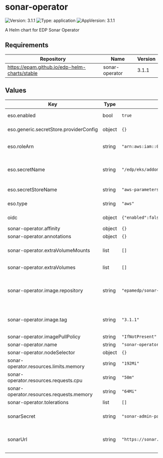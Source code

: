 # sonar-operator

![Version: 3.1.1](https://img.shields.io/badge/Version-3.1.1-informational?style=flat-square) ![Type: application](https://img.shields.io/badge/Type-application-informational?style=flat-square) ![AppVersion: 3.1.1](https://img.shields.io/badge/AppVersion-3.1.1-informational?style=flat-square)

A Helm chart for EDP Sonar Operator

## Requirements

| Repository | Name | Version |
|------------|------|---------|
| https://epam.github.io/edp-helm-charts/stable | sonar-operator | 3.1.1 |

## Values

| Key | Type | Default | Description |
|-----|------|---------|-------------|
| eso.enabled | bool | `true` | Install components of the ESO. |
| eso.generic.secretStore.providerConfig | object | `{}` | Defines SecretStore provider configuration. |
| eso.roleArn | string | `"arn:aws:iam::012345678910:role/AWSIRSA_Shared_ExternalSecretOperatorAccess"` | Role ARN for the ExternalSecretOperator to assume. |
| eso.secretName | string | `"/edp/eks/addons/sonar-operator"` | Value name in AWS ParameterStore, AWS SecretsManager or other Secret Store. |
| eso.secretStoreName | string | `"aws-parameterstore"` | Defines Secret Store name. |
| eso.type | string | `"aws"` | Defines provider type. One of `aws` or `generic`. |
| oidc | object | `{"enabled":false,"keycloakRealm":"shared","keycloakUrl":"https://keycloak.example.com"}` | Integration with keycloak |
| sonar-operator.affinity | object | `{}` |  |
| sonar-operator.annotations | object | `{}` |  |
| sonar-operator.extraVolumeMounts | list | `[]` | Additional volumeMounts to be added to the container |
| sonar-operator.extraVolumes | list | `[]` | Additional volumes to be added to the pod |
| sonar-operator.image.repository | string | `"epamedp/sonar-operator"` | EDP sonar-operator Docker image name. The released image can be found on [Dockerhub](https://hub.docker.com/r/epamedp/sonar-operator) |
| sonar-operator.image.tag | string | `"3.1.1"` | EDP sonar-operator Docker image tag. The released image can be found on [Dockerhub](https://hub.docker.com/r/epamedp/sonar-operator/tags) |
| sonar-operator.imagePullPolicy | string | `"IfNotPresent"` |  |
| sonar-operator.name | string | `"sonar-operator"` | component name |
| sonar-operator.nodeSelector | object | `{}` |  |
| sonar-operator.resources.limits.memory | string | `"192Mi"` |  |
| sonar-operator.resources.requests.cpu | string | `"50m"` |  |
| sonar-operator.resources.requests.memory | string | `"64Mi"` |  |
| sonar-operator.tolerations | list | `[]` |  |
| sonarSecret | string | `"sonar-admin-password"` | This is credantials name with administator rights for sonar. |
| sonarUrl | string | `"https://sonar.example.com"` | URL and secret name which use sonar operator for configuring sonar |

